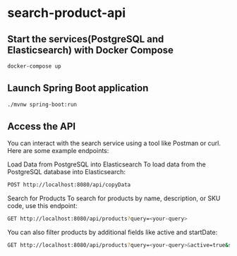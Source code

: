 # search-product-api
## Start the services(PostgreSQL and Elasticsearch) with Docker Compose
```bash
docker-compose up
```
## Launch Spring Boot application
```bash
./mvnw spring-boot:run
```
## Access the API
You can interact with the search service using a tool like Postman or curl. Here are some example endpoints:

Load Data from PostgreSQL into Elasticsearch
To load data from the PostgreSQL database into Elasticsearch:
```bash
POST http://localhost:8080/api/copyData
```
Search for Products
To search for products by name, description, or SKU code, use this endpoint:
```bash
GET http://localhost:8080/api/products?query=<your-query>
```
You can also filter products by additional fields like active and startDate:
```bash
GET http://localhost:8080/api/products?query=<your-query>&active=true&startDate=2000-01-01
```
